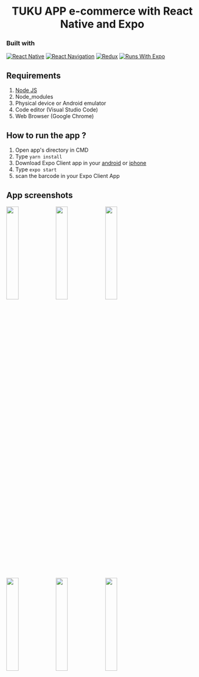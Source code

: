 <h1 align="center">TUKU APP e-commerce with React Native and Expo</h1>

<h3 align="center>Shop with TUKU APP! shop with trusted store around the world with just touch in your hand</h3>

TUKU APP is an e-commerce app that serve you simple, intuitive and great user experience

## Built with
[![React Native](https://img.shields.io/badge/React_Native-0.63.3-blue.svg?style=rounded-square)](https://reactnative.dev/)
[![React Navigation](https://img.shields.io/badge/React_Navigation-v5.8.10-purple.svg?style=rounded-square)](https://reactnavigation.org/)
[![Redux](https://img.shields.io/badge/Redux-v4.0.5-purple.svg?style=rounded-square)](https://redux.js.org/)
[![Runs With Expo](https://img.shields.io/badge/Runs%20with%20Expo-000.svg?style=flat&logo=EXPO&labelColor=ffffff&logoColor=000)](https://github.com/expo/expo)

## Requirements
1. <a href="https://nodejs.org/en/download/">Node JS</a>
2. Node_modules
3. Physical device or Android emulator
4. Code editor (Visual Studio Code)
5. Web Browser (Google Chrome)

## How to run the app ?
1. Open app's directory in CMD
2. Type `yarn install`
3. Download Expo Client app in your <a href="https://play.google.com/store/apps/details?id=host.exp.exponent&hl=in&gl=US">android</a> or <a href="https://apps.apple.com/us/app/expo-client/id982107779">iphone</a>
4. Type `expo start`
5. scan the barcode in your Expo Client App

## App screenshots
<img src='https://drive.google.com/uc?id=1vTgepseBOmoK4GFHIvR-km2POTGmpQYE' width='25%'> <img src='https://drive.google.com/uc?id=1vNT-znIB6xAWJ3yKLkBPknf_R1RGHeJL' width='25%'>
<img src='https://drive.google.com/uc?id=1vNcDgIp1zBe1vOn4IwUO2QDdIrp0l1Pj' width='25%'> <img src='https://drive.google.com/uc?id=1vLB34WSRo1WZrMGBVD7j2SMckhyv09qM' width='25%'>
<img src='https://drive.google.com/uc?id=1vPif7rNJMk3r7Ho5dlk5xsKdmIvBi5g2' width='25%'> <img src='https://drive.google.com/uc?id=1vhjoy0F9kOXFTuNTMZ8JH33eFs5B5Ih0' width='25%'>
